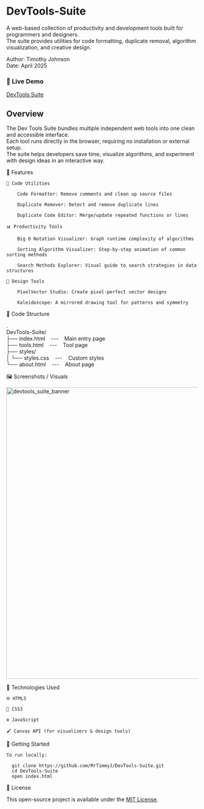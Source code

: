 # DevTools-Suite
A web-based collection of productivity and development tools built for programmers and designers.<br>
The suite provides utilities for code formatting, duplicate removal, algorithm visualization, and creative design.

Author: Timothy Johnson <br>
Date: April 2025

### 🔗 Live Demo

[DevTools Suite](https://devtoolsuite.netlify.app/)

## Overview

The Dev Tools Suite bundles multiple independent web tools into one clean and accessible interface.<br>
Each tool runs directly in the browser, requiring no installation or external setup.<br>
The suite helps developers save time, visualize algorithms, and experiment with design ideas in an interactive way.

🧩 Features
    
    📝 Code Utilities  
  
        Code Formatter: Remove comments and clean up source files
  
        Duplicate Remover: Detect and remove duplicate lines
  
        Duplicate Code Editor: Merge/update repeated functions or lines
  
    📊 Productivity Tools

        Big O Notation Visualizer: Graph runtime complexity of algorithms

        Sorting Algorithm Visualizer: Step-by-step animation of common sorting methods

        Search Methods Explorer: Visual guide to search strategies in data structures

    🎨 Design Tools 

        PixelVector Studio: Create pixel-perfect vector designs

        Kaleidoscope: A mirrored drawing tool for patterns and symmetry

📁 Code Structure

.<br>
DevTools-Suite/<br>
├── index.html &nbsp;&nbsp;&nbsp;---&nbsp;&nbsp;&nbsp; Main entry page<br>
├── tools.html &nbsp;&nbsp;&nbsp;---&nbsp;&nbsp;&nbsp; Tool page<br>
├── styles/<br>
│ └── styles.css &nbsp;&nbsp;&nbsp;---&nbsp;&nbsp;&nbsp; Custom styles<br>
└── about.html &nbsp;&nbsp;&nbsp;---&nbsp;&nbsp;&nbsp; About page<br>

🖼️ Screenshots / Visuals

<img width="1024" height="768" alt="devtools_suite_banner" src="https://github.com/user-attachments/assets/0527069d-8874-41bd-afa8-b03ed4534d63" />

🧰 Technologies Used

    🌐 HTML5  
    
    🎨 CSS3  
    
    ⚙️ JavaScript  
    
    🖌️ Canvas API (for visualizers & design tools)

🚀 Getting Started

    To run locally:

      git clone https://github.com/MrTimmyJ/DevTools-Suite.git
      cd DevTools-Suite
      open index.html

🪪 License

This open-source project is available under the [MIT License](https://opensource.org/license/mit).

